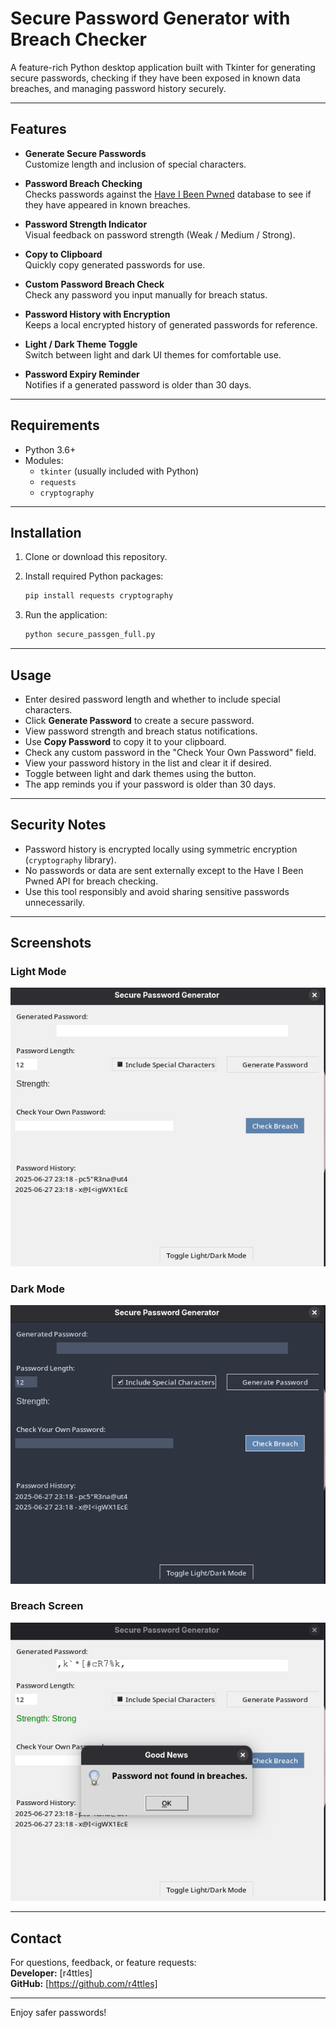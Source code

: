 # Secure Password Generator with Breach Checker

A feature-rich Python desktop application built with Tkinter for generating secure passwords, checking if they have been exposed in known data breaches, and managing password history securely.

---

## Features

- **Generate Secure Passwords**  
  Customize length and inclusion of special characters.

- **Password Breach Checking**  
  Checks passwords against the [Have I Been Pwned](https://haveibeenpwned.com/API/v3#PwnedPasswords) database to see if they have appeared in known breaches.

- **Password Strength Indicator**  
  Visual feedback on password strength (Weak / Medium / Strong).

- **Copy to Clipboard**  
  Quickly copy generated passwords for use.

- **Custom Password Breach Check**  
  Check any password you input manually for breach status.

- **Password History with Encryption**  
  Keeps a local encrypted history of generated passwords for reference.

- **Light / Dark Theme Toggle**  
  Switch between light and dark UI themes for comfortable use.

- **Password Expiry Reminder**  
  Notifies if a generated password is older than 30 days.

---

## Requirements

- Python 3.6+  
- Modules:  
  - `tkinter` (usually included with Python)  
  - `requests`  
  - `cryptography`

---

## Installation

1. Clone or download this repository.

2. Install required Python packages:

   ```bash
   pip install requests cryptography
   ```

3. Run the application:

   ```bash
   python secure_passgen_full.py
   ```

---

## Usage

- Enter desired password length and whether to include special characters.  
- Click **Generate Password** to create a secure password.  
- View password strength and breach status notifications.  
- Use **Copy Password** to copy it to your clipboard.  
- Check any custom password in the "Check Your Own Password" field.  
- View your password history in the list and clear it if desired.  
- Toggle between light and dark themes using the button.  
- The app reminds you if your password is older than 30 days.

---

## Security Notes

- Password history is encrypted locally using symmetric encryption (`cryptography` library).  
- No passwords or data are sent externally except to the Have I Been Pwned API for breach checking.  
- Use this tool responsibly and avoid sharing sensitive passwords unnecessarily.

---

## Screenshots

### Light Mode

![Light Mode](screenshots/light_mode.png)

### Dark Mode

![Dark Mode](screenshots/dark_mode.png)

### Breach Screen

![Breach Screen](screenshots/no_breach.png)

---

## Contact

For questions, feedback, or feature requests:  
**Developer:** [r4ttles]  
**GitHub:** [https://github.com/r4ttles]

---

Enjoy safer passwords!
